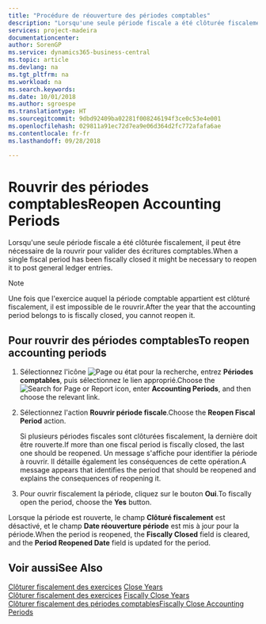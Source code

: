 ```yaml
---
title: "Procédure de réouverture des périodes comptables"
description: "Lorsqu'une seule période fiscale a été clôturée fiscalement, il peut être nécessaire de la rouvrir pour valider des écritures comptables."
services: project-madeira
documentationcenter: 
author: SorenGP
ms.service: dynamics365-business-central
ms.topic: article
ms.devlang: na
ms.tgt_pltfrm: na
ms.workload: na
ms.search.keywords: 
ms.date: 10/01/2018
ms.author: sgroespe
ms.translationtype: HT
ms.sourcegitcommit: 9dbd92409ba02281f008246194f3ce0c53e4e001
ms.openlocfilehash: 029811a91ec72d7ea9e06d364d2fc772afafa6ae
ms.contentlocale: fr-fr
ms.lasthandoff: 09/28/2018

---
```

# <a name="reopen-accounting-periods"></a><span data-ttu-id="a585a-103">Rouvrir des périodes comptables</span><span class="sxs-lookup"><span data-stu-id="a585a-103">Reopen Accounting Periods</span></span>
<span data-ttu-id="a585a-104">Lorsqu'une seule période fiscale a été clôturée fiscalement, il peut être nécessaire de la rouvrir pour valider des écritures comptables.</span><span class="sxs-lookup"><span data-stu-id="a585a-104">When a single fiscal period has been fiscally closed it might be necessary to reopen it to post general ledger entries.</span></span>  

> [!NOTE]  
>  <span data-ttu-id="a585a-105">Une fois que l'exercice auquel la période comptable appartient est clôturé fiscalement, il est impossible de le rouvrir.</span><span class="sxs-lookup"><span data-stu-id="a585a-105">After the year that the accounting period belongs to is fiscally closed, you cannot reopen it.</span></span>  

## <a name="to-reopen-accounting-periods"></a><span data-ttu-id="a585a-106">Pour rouvrir des périodes comptables</span><span class="sxs-lookup"><span data-stu-id="a585a-106">To reopen accounting periods</span></span>  

1.  <span data-ttu-id="a585a-107">Sélectionnez l'icône ![Page ou état pour la recherche](../../media/ui-search/search_small.png "Page ou état pour la recherche"), entrez **Périodes comptables**, puis sélectionnez le lien approprié.</span><span class="sxs-lookup"><span data-stu-id="a585a-107">Choose the ![Search for Page or Report](../../media/ui-search/search_small.png "Search for Page or Report icon") icon, enter **Accounting Periods**, and then choose the relevant link.</span></span>  
2.  <span data-ttu-id="a585a-108">Sélectionnez l'action **Rouvrir période fiscale**.</span><span class="sxs-lookup"><span data-stu-id="a585a-108">Choose the **Reopen Fiscal Period** action.</span></span>  

    <span data-ttu-id="a585a-109">Si plusieurs périodes fiscales sont clôturées fiscalement, la dernière doit être rouverte.</span><span class="sxs-lookup"><span data-stu-id="a585a-109">If more than one fiscal period is fiscally closed, the last one should be reopened.</span></span> <span data-ttu-id="a585a-110">Un message s'affiche pour identifier la période à rouvrir. Il détaille également les conséquences de cette opération.</span><span class="sxs-lookup"><span data-stu-id="a585a-110">A message appears that identifies the period that should be reopened and explains the consequences of reopening it.</span></span>  

3.  <span data-ttu-id="a585a-111">Pour ouvrir fiscalement la période, cliquez sur le bouton **Oui**.</span><span class="sxs-lookup"><span data-stu-id="a585a-111">To fiscally open the period, choose the **Yes** button.</span></span>  

<span data-ttu-id="a585a-112">Lorsque la période est rouverte, le champ **Clôturé fiscalement** est désactivé, et le champ **Date réouverture période** est mis à jour pour la période.</span><span class="sxs-lookup"><span data-stu-id="a585a-112">When the period is reopened, the **Fiscally Closed** field is cleared, and the **Period Reopened Date** field is updated for the period.</span></span>  

## <a name="see-also"></a><span data-ttu-id="a585a-113">Voir aussi</span><span class="sxs-lookup"><span data-stu-id="a585a-113">See Also</span></span>  
 <span data-ttu-id="a585a-114">[Clôturer fiscalement des exercices](how-to-close-years.md) </span><span class="sxs-lookup"><span data-stu-id="a585a-114">[Close Years](how-to-close-years.md) </span></span>  
 <span data-ttu-id="a585a-115">[Clôturer fiscalement des exercices](how-to-fiscally-close-years.md) </span><span class="sxs-lookup"><span data-stu-id="a585a-115">[Fiscally Close Years](how-to-fiscally-close-years.md) </span></span>  
 [<span data-ttu-id="a585a-116">Clôturer fiscalement des périodes comptables</span><span class="sxs-lookup"><span data-stu-id="a585a-116">Fiscally Close Accounting Periods</span></span>](how-to-fiscally-close-accounting-periods.md)

